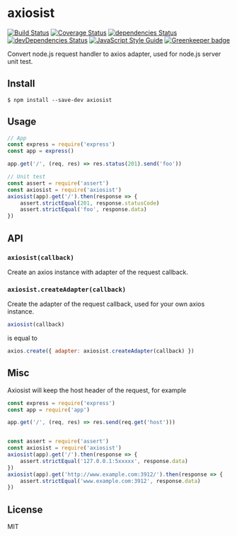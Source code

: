 axiosist
========

[![Build Status](https://travis-ci.org/Gerhut/axiosist.svg?branch=master)](https://travis-ci.org/Gerhut/axiosist)
[![Coverage Status](https://coveralls.io/repos/github/Gerhut/axiosist/badge.svg?branch=master)](https://coveralls.io/github/Gerhut/axiosist?branch=master)
[![dependencies Status](https://david-dm.org/Gerhut/axiosist/status.svg)](https://david-dm.org/Gerhut/axiosist)
[![devDependencies Status](https://david-dm.org/Gerhut/axiosist/dev-status.svg)](https://david-dm.org/Gerhut/axiosist?type=dev)
[![JavaScript Style Guide](https://img.shields.io/badge/code%20style-standard-brightgreen.svg)](http://standardjs.com/)
[![Greenkeeper badge](https://badges.greenkeeper.io/Gerhut/axiosist.svg)](https://greenkeeper.io/)

Convert node.js request handler to axios adapter, used for node.js server unit test.

Install
-------

    $ npm install --save-dev axiosist
    
Usage
-----

```javascript
// App
const express = require('express')
const app = express()

app.get('/', (req, res) => res.status(201).send('foo'))

// Unit test
const assert = require('assert')
const axiosist = require('axiosist')
axiosist(app).get('/').then(response => {
    assert.strictEqual(201, response.statusCode)
    assert.strictEqual('foo', response.data)
})
```

API
---

### `axiosist(callback)`

Create an axios instance with adapter of the request callback.

### `axiosist.createAdapter(callback)`

Create the adapter of the request callback, used for your own axios instance.

```javascript
axiosist(callback)
```

is equal to

```javascript
axios.create({ adapter: axiosist.createAdapter(callback) })
```

Misc
----

Axiosist will keep the host header of the request, for example

```javascript
const express = require('express')
const app = require('app')

app.get('/', (req, res) => res.send(req.get('host')))


const assert = require('assert')
const axiosist = require('axiosist')
axiosist(app).get('/').then(response => {
    assert.strictEqual('127.0.0.1:5xxxxx', response.data)
})
axiosist(app).get('http://www.example.com:3912/').then(response => {
    assert.strictEqual('www.example.com:3912', response.data)
})
```

License
-------

MIT
